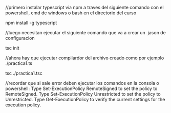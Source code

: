 //primero instalar typescript via npm a traves del siguiente comando con el powershell, cmd de windows o bash en el directorio del curso

npm install -g typescript

//luego necesitan ejecutar el siguiente comando que va a crear un .jason de configuracion

tsc init

//ahora hay que ejecutar compilardor del archivo creado como por ejemplo
./practica1.ts

tsc ./practica1.tsc

//recordar que si sale error deben ejecutar los comandos en la consola o powershell:
Type Set-ExecutionPolicy RemoteSigned to set the policy to RemoteSigned.
Type Set-ExecutionPolicy Unrestricted to set the policy to Unrestricted.
Type Get-ExecutionPolicy to verify the current settings for the execution policy.




